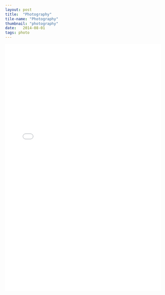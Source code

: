 ```yaml
---
layout: post
title:  "Photography"
tile-name: "Photography"
thumbnail: "photography"
date:   2014-08-01
tags: photo
---
```


<iframe name="target" src="img/photographyGallery/index.html" width="100%" height="800" frameborder="0" scrolling="auto"></iframe>
